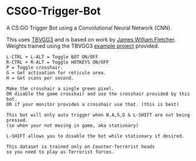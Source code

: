 # CSGO-Trigger-Bot
A CS:GO Trigger Bot using a Convolutional Neural Network (CNN).

This uses [TBVGG3](https://github.com/TFNN/TBVGG3) and is based on work by [James William Fletcher](https://github.com/mrbid). Weights trained using the TBVGG3 [example project](https://github.com/TFNN/TBVGG3/blob/main/main.c) provided.

```
L-CTRL + L-ALT = Toggle BOT ON/OFF
R-CTRL + R-ALT = Toggle HOTKEYS ON/OFF
P = Toggle crosshair.
G = Get activation for reticule area.
H = Get scans per second.

Make the crosshair a single green pixel.
OR disable the game crosshair and use the crosshair provided by this bot.
OR if your monitor provides a crosshair use that. (this is best)

This bot will only auto trigger when W,A,S,D & L-SHIFT are not being pressed.
(so when your not moving in game, aka stationary)

L-SHIFT allows you to disable the bot while stationary if desired.

This dataset is trained only on Counter-Terrorist heads
so you need to play as Terrorist forces.
```
